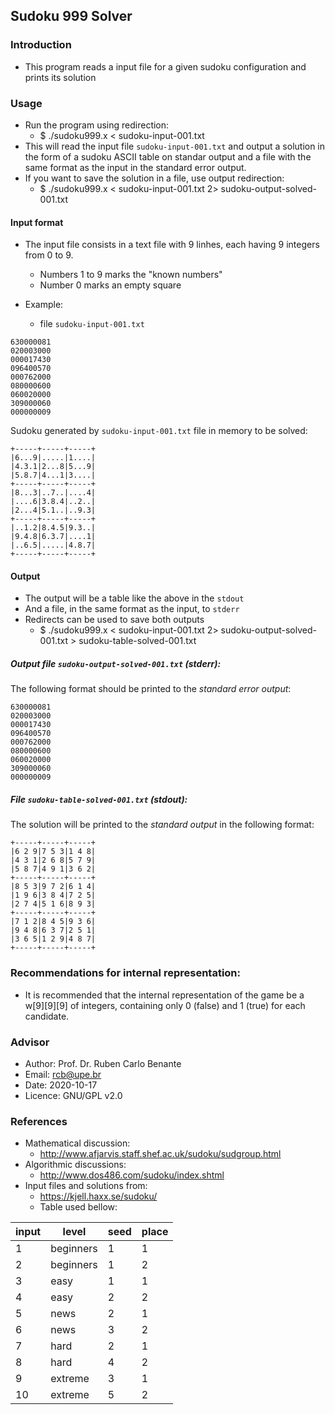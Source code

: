 ## Sudoku 999 Solver 

### Introduction

* This program reads a input file for a given sudoku configuration and prints its solution

### Usage

* Run the program using redirection:
    - $ ./sudoku999.x < sudoku-input-001.txt 
* This will read the input file `sudoku-input-001.txt` and output a solution in the form of a sudoku ASCII table on standar output and a file with the same format as the input in the standard error output.
* If you want to save the solution in a file, use output redirection:
    - $ ./sudoku999.x < sudoku-input-001.txt 2> sudoku-output-solved-001.txt

#### Input format

* The input file consists in a text file with 9 linhes, each having 9 integers from 0 to 9.
    - Numbers 1 to 9 marks the "known numbers"
    - Number 0 marks an empty square

* Example:
    - file `sudoku-input-001.txt`

```
630000081
020003000
000017430
096400570
000762000
080000600
060020000
309000060
000000009
```

Sudoku generated by `sudoku-input-001.txt` file in memory to be solved:

```
+-----+-----+-----+
|6...9|.....|1....|
|4.3.1|2...8|5...9|
|5.8.7|4...1|3....|
+-----+-----+-----+
|8...3|..7..|....4|
|....6|3.8.4|..2..|
|2...4|5.1..|..9.3|
+-----+-----+-----+
|..1.2|8.4.5|9.3..|
|9.4.8|6.3.7|....1|
|..6.5|.....|4.8.7|
+-----+-----+-----+

```

#### Output

* The output will be a table like the above in the `stdout`
* And a file, in the same format as the input, to `stderr`
* Redirects can be used to save both outputs
    - $ ./sudoku999.x < sudoku-input-001.txt 2> sudoku-output-solved-001.txt > sudoku-table-solved-001.txt

##### Output file `sudoku-output-solved-001.txt` (_stderr_):

The following format should be printed to the _standard error output_:

```
630000081
020003000
000017430
096400570
000762000
080000600
060020000
309000060
000000009
```

##### File `sudoku-table-solved-001.txt` (_stdout_):

The solution will be printed to the _standard output_ in the following format:

```
+-----+-----+-----+
|6 2 9|7 5 3|1 4 8|
|4 3 1|2 6 8|5 7 9|
|5 8 7|4 9 1|3 6 2|
+-----+-----+-----+
|8 5 3|9 7 2|6 1 4|
|1 9 6|3 8 4|7 2 5|
|2 7 4|5 1 6|8 9 3|
+-----+-----+-----+
|7 1 2|8 4 5|9 3 6|
|9 4 8|6 3 7|2 5 1|
|3 6 5|1 2 9|4 8 7|
+-----+-----+-----+
```

### Recommendations for internal representation:

* It is recommended that the internal representation of the game be a w[9][9][9] of integers, containing only 0 (false) and 1 (true) for each candidate.

### Advisor

* Author: Prof. Dr. Ruben Carlo Benante
* Email: rcb@upe.br
* Date: 2020-10-17
* Licence: GNU/GPL v2.0

### References

* Mathematical discussion:
    - http://www.afjarvis.staff.shef.ac.uk/sudoku/sudgroup.html
* Algorithmic discussions:
    - http://www.dos486.com/sudoku/index.shtml
* Input files and solutions from:
    - https://kjell.haxx.se/sudoku/
    - Table used bellow:

input | level     | seed | place
------|-----------|------|------
1     | beginners |  1   |  1
2     | beginners |  1   |  2
3     | easy      |  1   |  1
4     | easy      |  2   |  2
5     | news      |  2   |  1
6     | news      |  3   |  2
7     | hard      |  2   |  1
8     | hard      |  4   |  2
9     | extreme   |  3   |  1
10    | extreme   |  5   |  2

